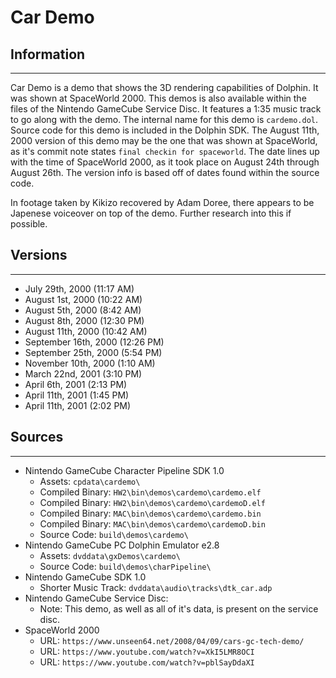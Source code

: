 # Car Demo

## Information
---
Car Demo is a demo that shows the 3D rendering capabilities of Dolphin. It was shown at SpaceWorld 2000. This demos is also available within the files of the Nintendo GameCube Service Disc. It features a 1:35 music track to go along with the demo. The internal name for this demo is `cardemo.dol`. Source code for this demo is included in the Dolphin SDK. The August 11th, 2000 version of this demo may be the one that was shown at SpaceWorld, as it's commit note states ``final checkin for spaceworld``. The date lines up with the time of SpaceWorld 2000, as it took place on August 24th through August 26th. The version info is based off of dates found within the source code. 

In footage taken by Kikizo recovered by Adam Doree, there appears to be Japenese voiceover on top of the demo. Further research into this if possible.

## Versions
---
- July 29th, 2000 (11:17 AM)
- August 1st, 2000 (10:22 AM)
- August 5th, 2000 (8:42 AM)
- August 8th, 2000 (12:30 PM)
- August 11th, 2000 (10:42 AM)
- September 16th, 2000 (12:26 PM)
- September 25th, 2000 (5:54 PM)
- November 10th, 2000 (1:10 AM)
- March 22nd, 2001 (3:10 PM)
- April 6th, 2001 (2:13 PM)
- April 11th, 2001 (1:45 PM)
- April 11th, 2001 (2:02 PM)

## Sources
---
- Nintendo GameCube Character Pipeline SDK 1.0
    - Assets: ``cpdata\cardemo\``
    - Compiled Binary: ``HW2\bin\demos\cardemo\cardemo.elf``
    - Compiled Binary: ``HW2\bin\demos\cardemo\cardemoD.elf``
    - Compiled Binary: ``MAC\bin\demos\cardemo\cardemo.bin``
    - Compiled Binary: ``MAC\bin\demos\cardemo\cardemoD.bin``
    - Source Code: ``build\demos\cardemo\``
- Nintendo GameCube PC Dolphin Emulator e2.8
    - Assets: ``dvddata\gxDemos\cardemo\``
    - Source Code: ``build\demos\charPipeline\``
- Nintendo GameCube SDK 1.0
    - Shorter Music Track: ``dvddata\audio\tracks\dtk_car.adp``
- Nintendo GameCube Service Disc:
    - Note: This demo, as well as all of it's data, is present on the service disc.
- SpaceWorld 2000
    - URL: ``https://www.unseen64.net/2008/04/09/cars-gc-tech-demo/``
    - URL: ``https://www.youtube.com/watch?v=XkI5LMR8OCI``
    - URL: ``https://www.youtube.com/watch?v=pblSayDdaXI``